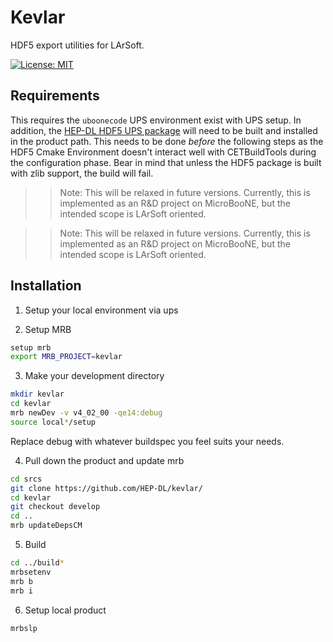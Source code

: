 # Kevlar

HDF5 export utilities for LArSoft.

[![License: MIT](https://img.shields.io/badge/License-MIT-yellow.svg)](https://opensource.org/licenses/MIT)

## Requirements

This requires the `uboonecode` UPS environment exist with UPS setup. In addition, the [HEP-DL HDF5 UPS package](https://github.com/kwierman/hdf5) will need to be built and installed in the product path. This needs to be done _before_ the following steps as the HDF5 Cmake Environment doesn't interact well with CETBuildTools during the configuration phase. Bear in mind that unless the HDF5 package is built with zlib support, the build will fail.

>> Note: This will be relaxed in future versions. Currently, this is implemented as an R&D project on MicroBooNE, but the intended scope is LArSoft oriented.

>> Note: This will be relaxed in future versions. Currently, this is implemented as an R&D project on MicroBooNE, but the intended scope is LArSoft oriented.

## Installation

1. Setup your local environment via ups

2. Setup MRB

~~~ bash
setup mrb
export MRB_PROJECT=kevlar
~~~

3. Make your development directory

~~~ bash
mkdir kevlar
cd kevlar
mrb newDev -v v4_02_00 -qe14:debug
source local*/setup
~~~

Replace debug with whatever buildspec you feel suits your needs.

4. Pull down the product and update mrb

~~~ bash
cd srcs
git clone https://github.com/HEP-DL/kevlar/
cd kevlar
git checkout develop
cd ..
mrb updateDepsCM
~~~

5. Build

~~~ bash
cd ../build*
mrbsetenv
mrb b 
mrb i
~~~

6. Setup local product

~~~ bash
mrbslp
~~~
